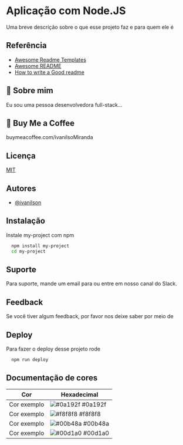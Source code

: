 
# Aplicação com Node.JS

Uma breve descrição sobre o que esse projeto faz e para quem ele é


## Referência

 - [Awesome Readme Templates](https://awesomeopensource.com/project/elangosundar/awesome-README-templates)
 - [Awesome README](https://github.com/matiassingers/awesome-readme)
 - [How to write a Good readme](https://bulldogjob.com/news/449-how-to-write-a-good-readme-for-your-github-project)


## 🚀 Sobre mim
Eu sou uma pessoa desenvolvedora full-stack...


## 🚀 Buy  Me a Coffee
buymeacoffee.com/ivanilsoMiranda                


## Licença

[MIT](https://choosealicense.com/licenses/mit/)


## Autores

- [@ivanilson](https://www.github.com/iva33nilson)


## Instalação

Instale my-project com npm

```bash
  npm install my-project
  cd my-project
```
    
## Suporte

Para suporte, mande um email para ou entre em nosso canal do Slack.


## Feedback

Se você tiver algum feedback, por favor nos deixe saber por meio de 


## Deploy

Para fazer o deploy desse projeto rode

```bash
  npm run deploy
```

## Documentação de cores

| Cor               | Hexadecimal                                                |
| ----------------- | ---------------------------------------------------------------- |
| Cor exemplo       | ![#0a192f](https://via.placeholder.com/10/0a192f?text=+) #0a192f |
| Cor exemplo       | ![#f8f8f8](https://via.placeholder.com/10/f8f8f8?text=+) #f8f8f8 |
| Cor exemplo       | ![#00b48a](https://via.placeholder.com/10/00b48a?text=+) #00b48a |
| Cor exemplo       | ![#00d1a0](https://via.placeholder.com/10/00b48a?text=+) #00d1a0 |

